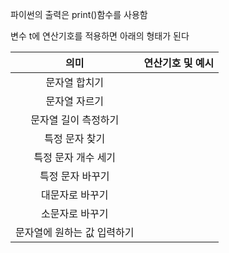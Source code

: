 파이썬의 출력은 print()함수를 사용함

변수 t에 연산기호를 적용하면 아래의 형태가 된다

| <center>의미</center>          | <center>연산기호 및 예시</center>         |
| ---------------------------- | ---------------------------------- |
| <center>문자열 합치기</center>     | <center></center>                  |
| <center>문자열 자르기</center>     |                                    |
| <center>문자열 길이 측정하기</center> | <center></center><center></center> |
| <center>특정 문자 찾기</center>    |                                    |
| <center>특정 문자 개수 세기</center> |                                    |
| <center>특정 문자 바꾸기</center>   |                                    |
| <center>대문자로 바꾸기</center>    |                                    |
| <center>소문자로 바꾸기</center>    |                                    |
| 문자열에 원하는 값 입력하기              |                                    |
